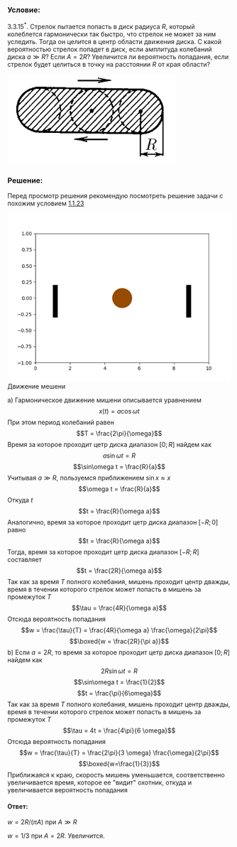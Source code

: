 ###  Условие: 

$3.3.15^*.$ Стрелок пытается попасть в диск радиуса $R$, который колеблется гармонически так быстро, что стрелок не может за ним уследить. Тогда он целится в центр области движения диска. С какой вероятностью стрелок попадет в диск, если амплитуда колебаний диска $a \gg R$? Если $A = 2R$? Увеличится ли вероятность попадания, если стрелок будет целиться в точку на расстоянии $R$ от края области? 

![ К задаче 3.3.15 |382x203, 31%](../../img/3.3.15/statement.png)

###  Решение: 

Перед просмотр решения рекомендую посмотреть решение задачи с похожим условием [1.1.23](../../ru/1/1.1.23)

![ Движение мешени |640x480, 51%](../../img/3.3.15/animation.gif)  Движение мешени 

$\text{a) }$Гармоническое движение мишени описывается уравнением $$x(t) = a \cos\omega t$$ При этом период колебаний равен $$T = \frac{2\pi}{\omega}$$ Время за которое проходит цетр диска диапазон $[0; R]$ найдем как $$a \sin\omega t = R$$ $$\sin\omega t = \frac{R}{a}$$ Учитывая $a \gg R$, пользуемся приближением $\sin x \approx x$ $$\omega t = \frac{R}{a}$$ Откуда $t$ $$t = \frac{R}{\omega a}$$ Аналогично, время за которое проходит цетр диска диапазон $[-R; 0]$ равно $$t = \frac{R}{\omega a}$$ Тогда, время за которое проходит цетр диска диапазон $[-R; R]$ составляет $$t = \frac{2R}{\omega a}$$ Так как за время $T$ полного колебания, мишень проходит центр дважды, время в течении которого стрелок может попасть в мишень за промежуток $T$ $$\tau = \frac{4R}{\omega a}$$ Отсюда вероятность попадания $$w = \frac{\tau}{T} = \frac{4R}{\omega a} \frac{\omega}{2\pi}$$ $$\boxed{w = \frac{2R}{\pi a}}$$ $\text{b) }$Если $a = 2R$, то время за которое проходит цетр диска диапазон $[0; R]$ найдем как $$2R \sin\omega t = R$$ $$\sin\omega t = \frac{1}{2}$$ $$t = \frac{\pi}{6\omega}$$ Так как за время $T$ полного колебания, мишень проходит центр дважды, время в течении которого стрелок может попасть в мишень за промежуток $T$ $$\tau = 4t = \frac{4\pi}{6 \omega}$$ Отсюда вероятность попадания $$w = \frac{\tau}{T} = \frac{2\pi}{3 \omega} \frac{\omega}{2\pi}$$ $$\boxed{w=\frac{1}{3}}$$ Приближаяся к краю, скорость мишень уменьшается, соответственно увеличивается время, которое ее "видит" охотник, откуда и увеличивается вероятность попадания 

####  Ответ: 

$w = 2R/(\pi A)$ при $A \gg R$ 

$w = 1/3$ при $A = 2R$. Увеличится.

  


